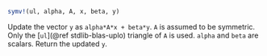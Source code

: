 ```julia
symv!(ul, alpha, A, x, beta, y)
```

Update the vector `y` as `alpha*A*x + beta*y`. `A` is assumed to be symmetric. Only the [`ul`](@ref stdlib-blas-uplo) triangle of `A` is used. `alpha` and `beta` are scalars. Return the updated `y`.
